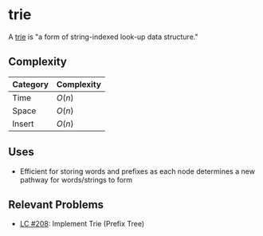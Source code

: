 # trie

A [trie](https://en.wikipedia.org/wiki/Trie) is "a form of string-indexed look-up data structure." 

## Complexity

| Category | Complexity |
|----------|------------|
| Time     | $O(n)$     |
| Space    | $O(n)$     |
| Insert   | $O(n)$     |


## Uses
* Efficient for storing words and prefixes as each node determines a new pathway for words/strings to form

## Relevant Problems
* [LC #208](https://leetcode.com/problems/implement-trie-prefix-tree/description/): Implement Trie (Prefix Tree)
